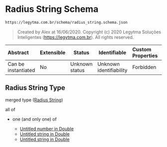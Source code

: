 # Radius String Schema

```txt
https://legytma.com.br/schema/radius_string.schema.json
```




> Created by Alex at 16/06/2020.
> Copyright (c) 2020 Legytma Soluções Inteligentes (<https://legytma.com.br>). All rights reserved.
>

| Abstract            | Extensible | Status         | Identifiable            | Custom Properties | Additional Properties | Access Restrictions | Defined In                                                                              |
| :------------------ | ---------- | -------------- | ----------------------- | :---------------- | --------------------- | ------------------- | --------------------------------------------------------------------------------------- |
| Can be instantiated | No         | Unknown status | Unknown identifiability | Forbidden         | Allowed               | none                | [radius_string.schema.json](../schema/radius_string.schema.json) |

## Radius String Type

merged type ([Radius String](radius_string.md))

all of

-   one (and only one) of

    -   [Untitled number in Double](double-definitions-doublenumber.md)
    -   [Untitled string in Double](double-definitions-doublestring.md)
    -   [Untitled string in Double](double-definitions-doubleenum.md)
